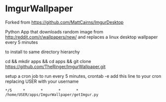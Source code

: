 # ImgurWallpaper
Forked from https://github.com/MattCairns/ImgurDesktop

Python App that downloads random image from [http:/reddit.com/r/wallpapers/new/](http:/reddit.com/r/wallpapers/new/) and replaces a linux desktop wallpaper every 5 minutes

to install to same directory hierarchy

cd && mkdir apps && cd apps && git clone https://github.com/TheRinger/ImgurWallpaper.git

setup a cron job to run every 5 minutes,
crontab -e
add this line to your cron replacing USER with your username
```
*/5     *       *       *       *       /home/USER/apps/ImgurWallpaper/getImgur.py
```
